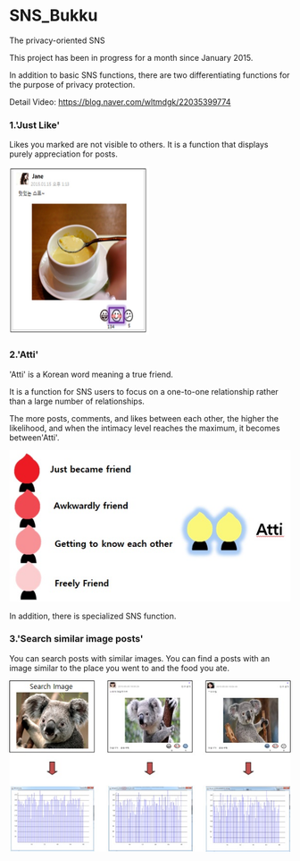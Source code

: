 # SNS_Bukku
 The privacy-oriented SNS

This project has been in progress for a month since January 2015.

In addition to basic SNS functions, there are two differentiating functions for the purpose of privacy protection.

Detail Video: https://blog.naver.com/wltmdgk/22035399774

### 1.'Just Like'

Likes you marked are not visible to others. It is a function that displays purely appreciation for posts.

<img src="https://github.com/ArchitectSH/SNS_Bukku/blob/master/WebContent/image/post.jpg" width="250" height="300">


### 2.'Atti'

'Atti' is a Korean word meaning a true friend.

It is a function for SNS users to focus on a one-to-one relationship rather than a large number of relationships.

The more posts, comments, and likes between each other, the higher the likelihood, and when the intimacy level reaches the maximum, it becomes between'Atti'.

![image](WebContent/image/atti.jpg)
  
In addition, there is specialized SNS function.

### 3.'Search similar image posts'
You can search posts with similar images. You can find a posts with an image similar to the place you went to and the food you ate.

![image2](WebContent/image/imageSearch.jpg)
